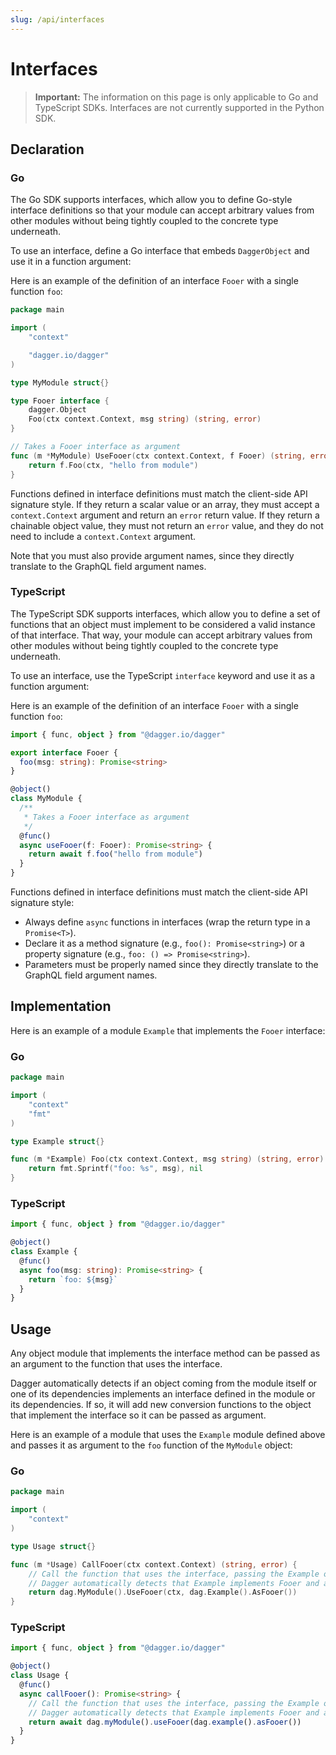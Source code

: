 ```yaml
---
slug: /api/interfaces
---
```


# Interfaces

> **Important:**
> The information on this page is only applicable to Go and TypeScript SDKs. Interfaces are not currently supported in the Python SDK.

## Declaration

### Go

The Go SDK supports interfaces, which allow you to define Go-style interface
definitions so that your module can accept arbitrary values from other modules
without being tightly coupled to the concrete type underneath.

To use an interface, define a Go interface that embeds `DaggerObject` and use
it in a function argument:

Here is an example of the definition of an interface `Fooer` with a single function `foo`:

```go
package main

import (
	"context"

	"dagger.io/dagger"
)

type MyModule struct{}

type Fooer interface {
	dagger.Object
	Foo(ctx context.Context, msg string) (string, error)
}

// Takes a Fooer interface as argument
func (m *MyModule) UseFooer(ctx context.Context, f Fooer) (string, error) {
	return f.Foo(ctx, "hello from module")
}

```

Functions defined in interface definitions must match the client-side API
signature style. If they return a scalar value or an array, they must accept a
`context.Context` argument and return an `error` return value. If they return a
chainable object value, they must not return an `error` value, and they do not need
to include a `context.Context` argument.

Note that you must also provide argument names, since they directly translate
to the GraphQL field argument names.

### TypeScript

The TypeScript SDK supports interfaces, which allow you to define a set of functions
that an object must implement to be considered a valid instance of that interface.
That way, your module can accept arbitrary values from other modules without being
tightly coupled to the concrete type underneath.

To use an interface, use the TypeScript `interface` keyword and use it
as a function argument:

Here is an example of the definition of an interface `Fooer` with a single function `foo`:

```ts
import { func, object } from "@dagger.io/dagger"

export interface Fooer {
  foo(msg: string): Promise<string>
}

@object()
class MyModule {
  /**
   * Takes a Fooer interface as argument
   */
  @func()
  async useFooer(f: Fooer): Promise<string> {
    return await f.foo("hello from module")
  }
}

```

Functions defined in interface definitions must match the client-side API
signature style:
- Always define `async` functions in interfaces (wrap the return type in a `Promise<T>`).
- Declare it as a method signature (e.g., `foo(): Promise<string>`) or a property signature (e.g., `foo: () => Promise<string>`).
- Parameters must be properly named since they directly translate to the GraphQL field argument names.

## Implementation

Here is an example of a module `Example` that implements the `Fooer` interface:

### Go

```go
package main

import (
	"context"
	"fmt"
)

type Example struct{}

func (m *Example) Foo(ctx context.Context, msg string) (string, error) {
	return fmt.Sprintf("foo: %s", msg), nil
}

```

### TypeScript

```ts
import { func, object } from "@dagger.io/dagger"

@object()
class Example {
  @func()
  async foo(msg: string): Promise<string> {
    return `foo: ${msg}`
  }
}

```

## Usage

Any object module that implements the interface method can be passed as an argument to the function
that uses the interface.

Dagger automatically detects if an object coming from the module itself or one of its dependencies implements
an interface defined in the module or its dependencies. 
If so, it will add new conversion functions to the object that implement the interface
so it can be passed as argument.

Here is an example of a module that uses the `Example` module defined above and
passes it as argument to the `foo` function of the `MyModule` object:

### Go

```go
package main

import (
	"context"
)

type Usage struct{}

func (m *Usage) CallFooer(ctx context.Context) (string, error) {
	// Call the function that uses the interface, passing the Example object
	// Dagger automatically detects that Example implements Fooer and adds the AsFooer function
	return dag.MyModule().UseFooer(ctx, dag.Example().AsFooer())
}

```

### TypeScript

```ts
import { func, object } from "@dagger.io/dagger"

@object()
class Usage {
  @func()
  async callFooer(): Promise<string> {
    // Call the function that uses the interface, passing the Example object
    // Dagger automatically detects that Example implements Fooer and adds the asFooer function
    return await dag.myModule().useFooer(dag.example().asFooer())
  }
}